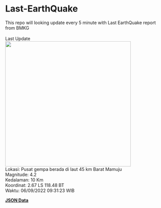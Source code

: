 # Last-EarthQuake
This repo will looking update every 5 minute with Last EarthQuake report from BMKG
<br>
<br>
Last Update
<br>
<img src="https://ews.bmkg.go.id/TEWS/data/20220906093123.mmi.jpg" width="400"/>
<br>
Lokasi: Pusat gempa berada di laut 45 km Barat Mamuju <br>
Magnitude: 4.2 <br>
Kedalaman: 10 Km <br>
Koordinat: 2.67 LS 118.48 BT <br>
Waktu: 06/09/2022 09:31:23 WIB <br>

<a href="./data/data.json">**JSON Data**</a>
